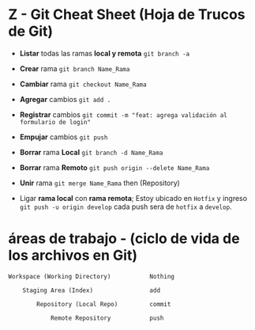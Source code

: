 # Z - Git Cheat Sheet (Hoja de Trucos de Git)

- **Listar** todas las ramas **local y remota** `git branch -a`

- **Crear** rama `git branch Name_Rama`
- **Cambiar** rama `git checkout Name_Rama`

- **Agregar** cambios `git add .`
- **Registrar** cambios `git commit -m "feat: agrega validación al formulario de login"`
- **Empujar** cambios `git push`

- **Borrar** rama **Local** `git branch -d Name_Rama`
- **Borrar** rama **Remoto** `git push origin --delete Name_Rama`

- **Unir** rama `git merge Name_Rama` then (Repository)


- Ligar **rama local** con **rama remota**; Estoy ubicado en `Hotfix` y ingreso `git push -u origin develop` cada push sera de `hotfix` a `develop`.

# áreas de trabajo - (ciclo de vida de los archivos en Git)

    Workspace (Working Directory)           Nothing

        Staging Area (Index)                add

            Repository (Local Repo)         commit

                Remote Repository           push